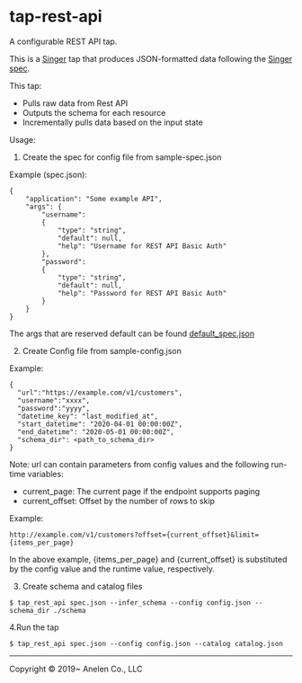 # tap-rest-api

A configurable REST API tap.

This is a [Singer](https://singer.io) tap that produces JSON-formatted data
following the [Singer
spec](https://github.com/singer-io/getting-started/blob/master/SPEC.md).

This tap:

- Pulls raw data from Rest API
- Outputs the schema for each resource
- Incrementally pulls data based on the input state

Usage:

1. Create the spec for config file from sample-spec.json

Example (spec.json):

```
{
    "application": "Some example API",
    "args": {
        "username":
        {
            "type": "string",
            "default": null,
            "help": "Username for REST API Basic Auth"
        },
        "password":
        {
            "type": "string",
            "default": null,
            "help": "Password for REST API Basic Auth"
        }
    }
}
```

The args that are reserved default can be found [default_spec.json](./tap_rest_api/default_spec.json)


2. Create Config file from sample-config.json

Example:
```
{
  "url":"https://example.com/v1/customers",
  "username":"xxxx",
  "password":"yyyy",
  "datetime_key": "last_modified_at",
  "start_datetime": "2020-04-01 00:00:00Z",
  "end_datetime": "2020-05-01 00:00:00Z",
  "schema_dir": <path_to_schema_dir>
}
```

Note: url can contain parameters from config values and the following run-time variables:

- current_page: The current page if the endpoint supports paging
- current_offset: Offset by the number of rows to skip

Example:

```
http://example.com/v1/customers?offset={current_offset}&limit={items_per_page}
```

In the above example, {items_per_page} and {current_offset} is substituted by the config value and the runtime value, respectively.

3. Create schema and catalog files

```
$ tap_rest_api spec.json --infer_schema --config config.json --schema_dir ./schema
```

4.Run the tap

```
$ tap_rest_api spec.json --config config.json --catalog catalog.json
```

---

Copyright &copy; 2019~ Anelen Co., LLC
